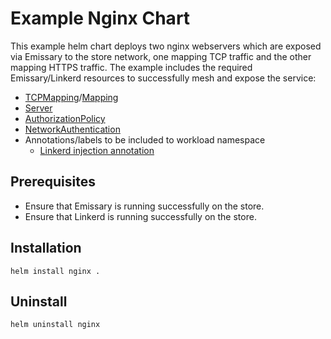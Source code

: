 # Example Nginx Chart

This example helm chart deploys two nginx webservers which are exposed via Emissary to the store network, one mapping TCP traffic and the other mapping HTTPS traffic.
The example includes the required Emissary/Linkerd resources to successfully mesh and expose the service:
- [TCPMapping](https://www.getambassador.io/docs/emissary/latest/topics/using/tcpmappings)/[Mapping](https://www.getambassador.io/docs/emissary/latest/topics/using/intro-mappings)
- [Server](https://linkerd.io/2-edge/reference/authorization-policy/#server)
- [AuthorizationPolicy](https://linkerd.io/2-edge/reference/authorization-policy/#authorizationpolicy)
- [NetworkAuthentication](https://linkerd.io/2-edge/reference/authorization-policy/#networkauthentication)
- Annotations/labels to be included to workload namespace
    - [Linkerd injection annotation](https://linkerd.io/2-edge/features/proxy-injection/)

## Prerequisites

- Ensure that Emissary is running successfully on the store.
- Ensure that Linkerd is running successfully on the store.

## Installation

```helm install nginx .```

## Uninstall

```helm uninstall nginx```

